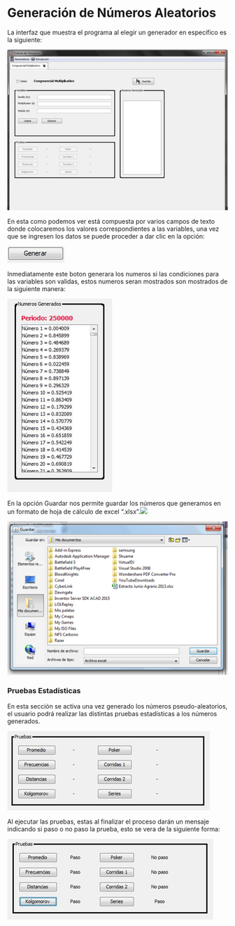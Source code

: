 # Generación de Números Aleatorios

La interfaz que muestra el programa al elegir un generador en específico es la siguiente:

![](.gitbook/assets/image%20%2849%29.png)

En esta como podemos ver está compuesta por varios campos de texto donde colocaremos los valores correspondientes a las variables, una vez que se ingresen los datos se puede proceder a dar clic en la opción:

![](.gitbook/assets/image%20%2819%29.png)

Inmediatamente este boton generara los numeros si las condiciones para las variables son validas, estos numeros seran mostrados son mostrados de la siguiente manera:

![](.gitbook/assets/image%20%2816%29.png)

En la opción Guardar nos permite guardar los números que generamos en un formato de hoja de cálculo de excel “.xlsx”.![](Manual%20de%20Usuario_archivos/image016.jpg)  


![](.gitbook/assets/image%20%2840%29.png)

### Pruebas Estadísticas 

En esta sección se activa una vez generado los números pseudo-aleatorios, el usuario podrá realizar las distintas pruebas estadísticas a los números generados.

![](.gitbook/assets/image%20%2844%29.png)

Al ejecutar las pruebas, estas al finalizar el proceso darán un mensaje indicando si paso o no paso la prueba, esto se vera de la siguiente forma:

![](.gitbook/assets/image%20%2821%29.png)

